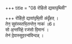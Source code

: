 +++
title = "08 रोहितो द्यावापृथिवी"

+++
रोहि॑तो॒ द्यावा॑पृथि॒वी अ॑दृँहत् ।  
तेन॒ सुव॑स्स्तभि॒तन्तेन॒ नाकः॑ ॥6॥  
सो अ॒न्तरि॑क्षे॒ रज॑सो वि॒मानः॑ ।  
तेन॑ दे॒वास्सुव॒रन्व॑विन्दन्न् ।  
